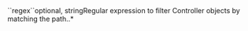 <tr><td>``regex``</td><td>optional, string</td><td>Regular expression to filter Controller objects by matching the path.</td><td>.*</td><td></td></tr>
